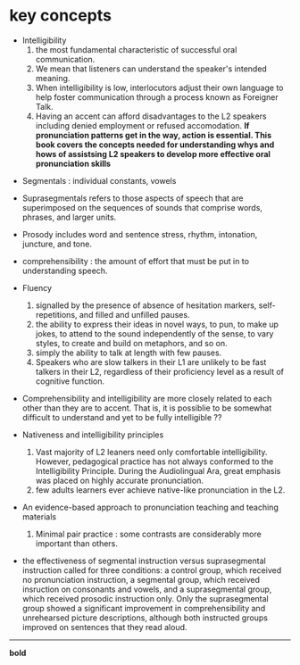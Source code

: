 # key concepts
+ Intelligibility 
  1. the most fundamental characteristic of successful oral communication. 
  2. We mean that listeners can understand the speaker's intended meaning.
  3. When intelligibility is low, interlocutors adjust their own language to help foster communication through a process known as Foreigner Talk.
  4. Having an accent can afford disadvantages to the L2 speakers including denied employment or refused accomodation.
 **If pronunciation patterns get in the way, action is essential. This book covers the concepts needed for understanding whys and hows of assistsing L2 speakers to develop more effective oral pronunciation skills**

- Segmentals : individual constants, vowels
- Suprasegmentals refers to those aspects of speech that are superimposed on the sequences of sounds that comprise words, phrases, and larger units.
- Prosody includes word and sentence stress, rhythm, intonation, juncture, and tone.

- comprehensibility : the amount of effort that must be put in to understanding speech.
- Fluency
  1. signalled by the presence of absence of hesitation markers, self-repetitions, and filled and unfilled pauses.
  2. the ability to express their ideas in novel ways, to pun, to make up jokes, to attend to the sound independently of the sense, to vary styles, to create and build on metaphors, and so on.
  3. simply the ability to talk at length with few pauses.
  4. Speakers who are slow talkers in their L1 are unlikely to be fast talkers in their L2, regardless of their proficiency level as a result of cognitive function.
+ Comprehensibility and intelligibility are more closely related to each other than they are to accent. That is, it is possiblie to be somewhat difficult to understand and yet to be fully intelligible ??

- Nativeness and intelligibility principles
  1. Vast majority of L2 leaners need only comfortable intelligibility. However, pedagogical practice has not always conformed to the Intelligibility Principle. During the Audiolingual Ara, great emphasis was placed on highly accurate pronunciation.
  2. few adults learners ever achieve native-like pronunciation in the L2.

- An evidence-based approach to pronunciation teaching and teaching materials
  1. Minimal pair practice : some contrasts are considerably more important than others.
- the effectiveness of segmental instruction versus suprasegmental instruction called for three conditions: a control group, which received no pronunciation instruction, a segmental group, which received insruction on consonants and vowels, and a suprasegmental group, which received prosodic instruction only. Only the suprasegmental group showed a significant improvement in comprehensibility and unrehearsed picture descriptions, although both instructed groups improved on sentences that they read aloud.
-----
**bold**
